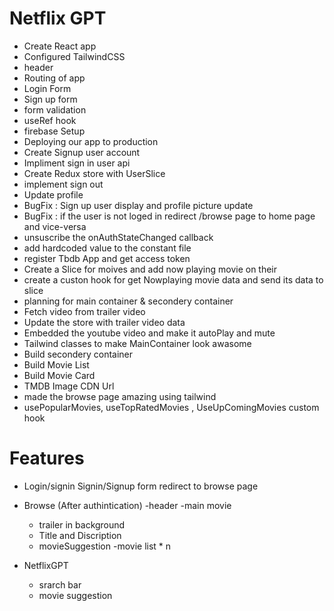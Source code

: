 # Netflix GPT

- Create React app
- Configured TailwindCSS
- header 
- Routing of app
- Login Form 
- Sign up form
- form validation
- useRef hook
- firebase Setup
- Deploying our app to production 
- Create Signup user account
- Impliment sign in user api
- Create Redux store with UserSlice
- implement sign out
- Update profile 
- BugFix : Sign up user display and profile picture update
- BugFix : if the user is not loged in redirect /browse page to home page and vice-versa
- unsuscribe the onAuthStateChanged callback
- add hardcoded value to the constant file
- register Tbdb App and get access token
- Create a Slice for moives and add now playing movie on their
- create a custon hook for get Nowplaying movie data and send its data to slice
- planning for main container & secondery container
- Fetch video from trailer video 
- Update the store with trailer video data 
- Embedded the youtube video and make it autoPlay and mute
- Tailwind classes to make MainContainer look awasome
- Build secondery container
- Build Movie List
- Build Movie Card
- TMDB Image CDN Url
- made the browse page amazing using tailwind 
- usePopularMovies, useTopRatedMovies , UseUpComingMovies custom hook

# Features

- Login/signin
  Signin/Signup form
  redirect to browse page

- Browse (After authintication)
  -header
  -main movie
    - trailer in background
    - Title and Discription
    - movieSuggestion
        -movie list * n

- NetflixGPT 
    - srarch bar
    - movie suggestion        

